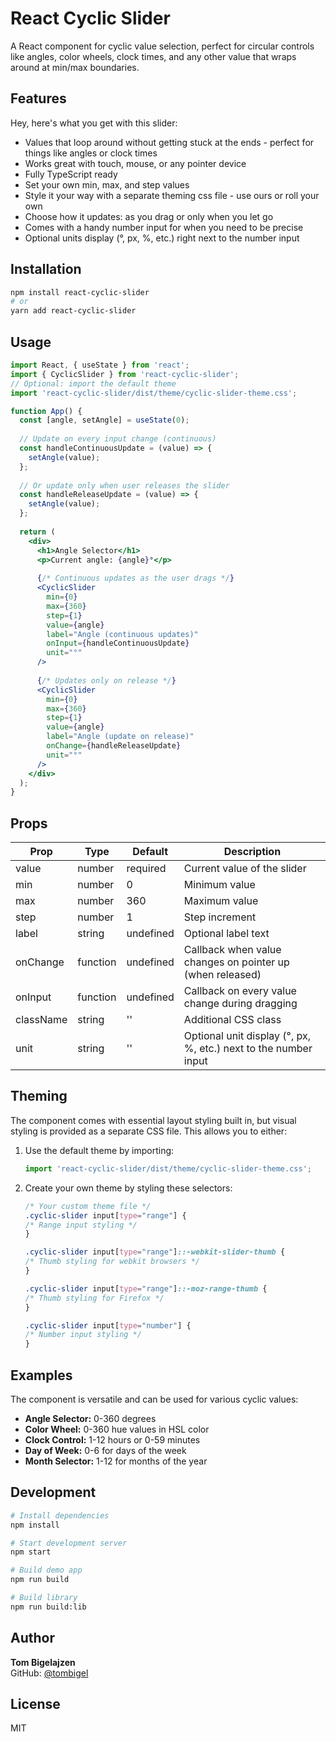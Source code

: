 # React Cyclic Slider

A React component for cyclic value selection, perfect for circular controls like angles, color wheels, clock times, and any other value that wraps around at min/max boundaries.

## Features

Hey, here's what you get with this slider:

- Values that loop around without getting stuck at the ends - perfect for things like angles or clock times
- Works great with touch, mouse, or any pointer device
- Fully TypeScript ready
- Set your own min, max, and step values
- Style it your way with a separate theming css file - use ours or roll your own
- Choose how it updates: as you drag or only when you let go
- Comes with a handy number input for when you need to be precise
- Optional units display (°, px, %, etc.) right next to the number input

## Installation

```bash
npm install react-cyclic-slider
# or
yarn add react-cyclic-slider
```

## Usage

```jsx
import React, { useState } from 'react';
import { CyclicSlider } from 'react-cyclic-slider';
// Optional: import the default theme
import 'react-cyclic-slider/dist/theme/cyclic-slider-theme.css';

function App() {
  const [angle, setAngle] = useState(0);
  
  // Update on every input change (continuous)
  const handleContinuousUpdate = (value) => {
    setAngle(value);
  };
  
  // Or update only when user releases the slider
  const handleReleaseUpdate = (value) => {
    setAngle(value);
  };
  
  return (
    <div>
      <h1>Angle Selector</h1>
      <p>Current angle: {angle}°</p>
      
      {/* Continuous updates as the user drags */}
      <CyclicSlider
        min={0}
        max={360}
        step={1}
        value={angle}
        label="Angle (continuous updates)"
        onInput={handleContinuousUpdate}
        unit="°"
      />
      
      {/* Updates only on release */}
      <CyclicSlider
        min={0}
        max={360}
        step={1}
        value={angle}
        label="Angle (update on release)"
        onChange={handleReleaseUpdate}
        unit="°"
      />
    </div>
  );
}
```

## Props

| Prop | Type | Default | Description |
|------|------|---------|-------------|
| value | number | required | Current value of the slider |
| min | number | 0 | Minimum value |
| max | number | 360 | Maximum value |
| step | number | 1 | Step increment |
| label | string | undefined | Optional label text |
| onChange | function | undefined | Callback when value changes on pointer up (when released) |
| onInput | function | undefined | Callback on every value change during dragging |
| className | string | '' | Additional CSS class |
| unit | string | '' | Optional unit display (°, px, %, etc.) next to the number input |

## Theming

The component comes with essential layout styling built in, but visual styling is provided as a separate CSS file. This allows you to either:

1. Use the default theme by importing:

    ```jsx
    import 'react-cyclic-slider/dist/theme/cyclic-slider-theme.css';
    ```

2. Create your own theme by styling these selectors:

    ```css
    /* Your custom theme file */
    .cyclic-slider input[type="range"] {
    /* Range input styling */
    }

    .cyclic-slider input[type="range"]::-webkit-slider-thumb {
    /* Thumb styling for webkit browsers */
    }

    .cyclic-slider input[type="range"]::-moz-range-thumb {
    /* Thumb styling for Firefox */
    }

    .cyclic-slider input[type="number"] {
    /* Number input styling */
    }
    ```

## Examples

The component is versatile and can be used for various cyclic values:

- **Angle Selector:** 0-360 degrees
- **Color Wheel:** 0-360 hue values in HSL color
- **Clock Control:** 1-12 hours or 0-59 minutes
- **Day of Week:** 0-6 for days of the week
- **Month Selector:** 1-12 for months of the year

## Development

```bash
# Install dependencies
npm install

# Start development server
npm start

# Build demo app
npm run build

# Build library
npm run build:lib
```

## Author

**Tom Bigelajzen**  
GitHub: [@tombigel](https://github.com/tombigel)

## License

MIT
